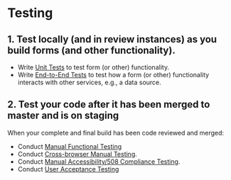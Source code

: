 # Testing

## 1. Test locally \(and in review instances\) as you build forms \(and other functionality\).

* Write [Unit Tests](https://github.com/department-of-veterans-affairs/va.gov-team/blob/master/platform/quality-assurance/unit-testing/README.md) to test form \(or other\) functionality.
* Write [End-to-End Tests](https://github.com/department-of-veterans-affairs/va.gov-team/blob/master/platform/quality-assurance/e2e-testing/README.md) to test how a form \(or other\) functionality interacts with other services, e.g., a data source.

## 2. Test your code after it has been merged to master and is on staging

When your complete and final build has been code reviewed and merged:

* Conduct [Manual Functional Testing](https://github.com/department-of-veterans-affairs/va.gov-team/blob/master/platform/quality-assurance/manual-testing/manual-functional-testing.md)
* Conduct [Cross-browser Manual Testing](https://github.com/department-of-veterans-affairs/va.gov-team/blob/master/platform/quality-assurance/manual-testing/cross-browser-manual-testing.md).
* Conduct [Manual Accessibility/508 Compliance Testing](https://github.com/department-of-veterans-affairs/va.gov-team/blob/master/platform/accessibility/508-request-prelaunch-review.md).
* Conduct [User Acceptance Testing](qa-best-practices.md)

